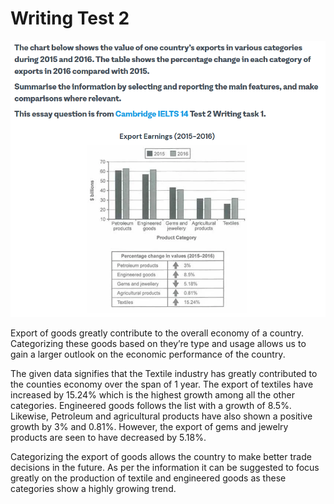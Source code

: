# Writing Test 2

![Question](images/test-2-question.png)

Export of goods greatly contribute to the overall economy of a country. Categorizing these goods based on they’re type and usage allows us to gain a larger outlook on the economic performance of the country.

The given data signifies that the Textile industry has greatly contributed to the counties economy over the span of 1 year. The export of textiles have increased by 15.24% which is the highest growth among all the other categories. Engineered goods follows the list with a growth of 8.5%. Likewise, Petroleum and agricultural products have also shown a positive growth by 3% and 0.81%. However, the export of gems and jewelry products are seen to have decreased by 5.18%.

Categorizing the export of goods allows the country to make better trade decisions in the future. As per the information it can be suggested to focus greatly on the production of textile and engineered goods as these categories show a highly growing trend.
